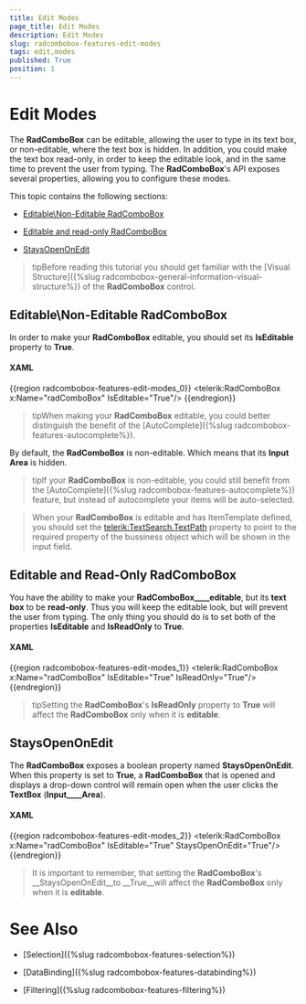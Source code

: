 ```yaml
---
title: Edit Modes
page_title: Edit Modes
description: Edit Modes
slug: radcombobox-features-edit-modes
tags: edit,modes
published: True
position: 1
---
```


# Edit Modes



The __RadComboBox__ can be editable, allowing the user to type in its text box, or non-editable, where the text box is hidden. In addition, you could make the text box read-only, in order to keep the editable look, and in the same time to prevent the user from typing. The __RadComboBox__'s API exposes several properties, allowing you to configure these modes.

This topic contains the following sections:

* [Editable\Non-Editable RadComboBox](#editable\non-editable-radcombobox)

* [Editable and read-only RadComboBox](#editable-and-read-only-radcombobox)

* [StaysOpenOnEdit](#staysopenonedit)

>tipBefore reading this tutorial you should get familiar with the [Visual Structure]({%slug radcombobox-general-information-visual-structure%}) of the __RadComboBox__ control.

## Editable\Non-Editable RadComboBox

In order to make your __RadComboBox__ editable, you should set its __IsEditable__ property to __True__.

#### __XAML__

{{region radcombobox-features-edit-modes_0}}
	<telerik:RadComboBox x:Name="radComboBox" IsEditable="True"/>
	{{endregion}}





>tipWhen making your __RadComboBox__ editable, you could better distinguish the benefit of the [AutoComplete]({%slug radcombobox-features-autocomplete%}). 

By default, the __RadComboBox__ is non-editable. Which means that its __Input Area__ is hidden.

>tipIf your __RadComboBox__ is non-editable, you could still benefit from the [AutoComplete]({%slug radcombobox-features-autocomplete%}) feature, but instead of autocomplete your items will be auto-selected.

>When your __RadComboBox__ is editable and has ItemTemplate defined, you should set the [telerik:TextSearch.TextPath](00EB22BF-005F-4231-83B0-53A6F3780885#Using_TextSearch.AutoCompleteTimeout_Property) property to point to the required property of the bussiness object which will be shown in the input field.

## Editable and Read-Only RadComboBox

You have the ability to make your __RadComboBox____editable__, but its __text box__ to be __read-only__. Thus you will keep the editable look, but will prevent the user from typing. The only thing you should do is to set both of the properties __IsEditable__ and __IsReadOnly__ to __True__.

#### __XAML__

{{region radcombobox-features-edit-modes_1}}
	<telerik:RadComboBox x:Name="radComboBox" IsEditable="True" IsReadOnly="True"/>
	{{endregion}}



>tipSetting the __RadComboBox__'s __IsReadOnly__ property to __True__ will affect the __RadComboBox__ only when it is __editable__.

## StaysOpenOnEdit

The __RadComboBox__ exposes a boolean property named __StaysOpenOnEdit__. When this property is set to __True__, a __RadComboBox__ that is opened and displays a drop-down control will remain open when the user clicks the __TextBox__ (__Input____Area__).

#### __XAML__

{{region radcombobox-features-edit-modes_2}}
	<telerik:RadComboBox x:Name="radComboBox" IsEditable="True" StaysOpenOnEdit="True"/>
	{{endregion}}



>It is important to remember, that setting the __RadComboBox__'s __StaysOpenOnEdit__to __True__will affect the __RadComboBox__ only when it is __editable__.

# See Also

 * [Selection]({%slug radcombobox-features-selection%})

 * [DataBinding]({%slug radcombobox-features-databinding%})

 * [Filtering]({%slug radcombobox-features-filtering%})
